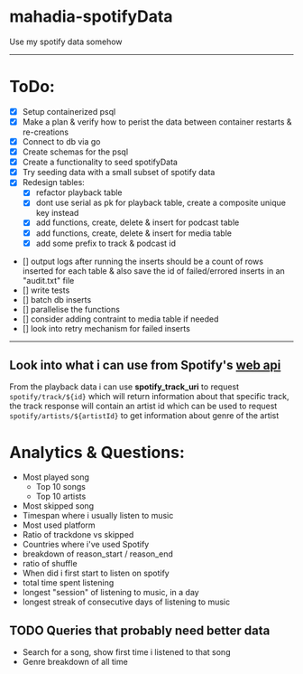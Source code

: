 # mahadia-spotifyData
Use my spotify data somehow

---
# ToDo:
- [x] Setup containerized psql  
- [x] Make a plan & verify how to perist the data between container restarts & re-creations  
- [x] Connect to db via go
- [x] Create schemas for the psql  
- [x] Create a functionality to seed spotifyData
- [x] Try seeding data with a small subset of spotify data
- [x] Redesign tables:
    - [x] refactor playback table
    - [x] dont use serial as pk for playback table, create a composite unique key instead
    - [x] add functions, create, delete & insert for podcast table
    - [x] add functions, create, delete & insert for media table
    - [x] add some prefix to track & podcast id
- [] output logs after running the inserts should be a count of rows inserted for each table & also save the id of failed/errored inserts in an "audit.txt" file
- [] write tests
- [] batch db inserts
- [] parallelise the functions
- [] consider adding contraint to media table if needed
- [] look into retry mechanism for failed inserts

---
## Look into what i can use from Spotify's [web api](https://developer.spotify.com/documentation/web-api)

From the playback data i can use **spotify_track_uri** to request `spotify/track/${id}`
which will return information about that specific track, the track response will contain an artist id which can be used to request `spotify/artists/${artistId}` to get information about genre of the artist

# Analytics & Questions:
- Most played song
    - Top 10 songs
    - Top 10 artists
- Most skipped song
- Timespan where i usually listen to music
- Most used platform
- Ratio of trackdone vs skipped
- Countries where i've used Spotify
- breakdown of reason_start / reason_end
- ratio of shuffle
- When did i first start to listen on spotify
- total time spent listening
- longest "session" of listening to music, in a day
- longest streak of consecutive days of listening to music

## TODO Queries that probably need better data
- Search for a song, show first time i listened to that song
- Genre breakdown of all time
